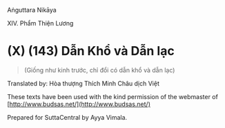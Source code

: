  

Aṅguttara Nikāya

XIV. Phẩm Thiện Lương

# (X) (143) Dẫn Khổ và Dẫn lạc

> (Giống như kinh trước, chỉ đổi có dẫn khổ và dẫn lạc)

Translated by: Hòa thượng Thích Minh Châu dịch Việt

These texts have been used with the kind permission of the webmaster of [http://www.budsas.net/](http://www.budsas.net/)

Prepared for SuttaCentral by Ayya Vimala.